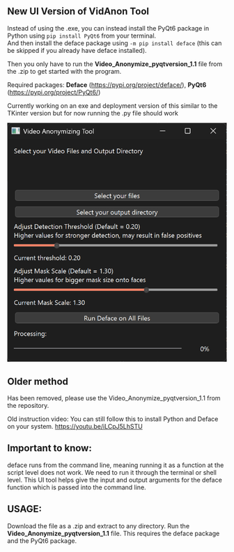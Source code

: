 ## New UI Version of VidAnon Tool
Instead of using the .exe, you can instead install the PyQt6 package in Python using ```pip install PyQt6``` from your terminal. <br>
And then install the deface package using ```-m pip install deface``` (this can be skipped if you already have deface installed).

Then you only have to run the **Video_Anonymize_pyqtversion_1.1** file from the .zip to get started with the program.


Required packages: **Deface** (https://pypi.org/project/deface/), **PyQt6** (https://pypi.org/project/PyQt6/)


Currently working on an exe and deployment version of this similar to the TKinter version but for now running the .py file should work

![Screenshot of new UI.](https://github.com/Ahomagai/VideoAnonymizerTool/blob/main/UserInterface.png)


## Older method
Has been removed, please use the Video_Anonymize_pyqtversion_1.1 from the repository.

Old instruction video:
You can still follow this to install Python and Deface on your system.
https://youtu.be/iLCpJ5LhSTU




## Important to know:
deface runs from the command line, meaning running it as a function at the script level does not work. We need to run it through the terminal or shell level.
This UI tool helps give the input and output arguments for the deface function which is passed into the command line.



## USAGE: 
Download the file as a .zip and extract to any directory. Run the **Video_Anonymize_pyqtversion_1.1** file. This requires the deface package and the PyQt6 package.
